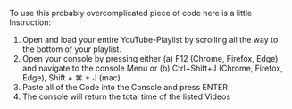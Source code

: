 To use this probably overcomplicated piece of code here is a little Instruction:

1. Open and load your entire YouTube-Playlist by scrolling all the way to the bottom of your playlist.
2. Open your console by pressing either (a) F12 (Chrome, Firefox, Edge) and navigate to the console Menu or (b) Ctrl+Shift+J (Chrome, Firefox, Edge), Shift + ⌘ + J (mac)
3. Paste all of the Code into the Console and press ENTER
4. The console will return the total time of the listed Videos

